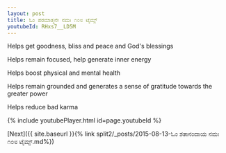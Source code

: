```yaml
---
layout: post
title: ಓಂ ಪರಮಾತ್ಮನೇ ನಮಃ ೧೦೮ ಟೈಮ್ಸ್
youtubeId: RHxs7__LD5M
---
```

 
 
Helps get goodness, bliss and peace and God's blessings
 
Helps remain focused, help generate inner energy 
 
Helps boost physical and mental health 
 
Helps remain grounded and generates a sense of gratitude towards the greater power 
 
Helps reduce bad karma
 
 
 
 


{% include youtubePlayer.html id=page.youtubeId %}
 
[Next]({{ site.baseurl }}{% link  split2/_posts/2015-08-13-ಓಂ ಶತಾನಂದಾಯ ನಮಃ ೧೦೮ ಟೈಮ್ಸ್.md%})
 
